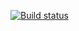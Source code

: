[![Build status](https://ci.appveyor.com/api/projects/status/s56f29a6yobqbdva/branch/master?svg=true)](https://ci.appveyor.com/project/lap-Dmitry/matchers-4-2/branch/master)